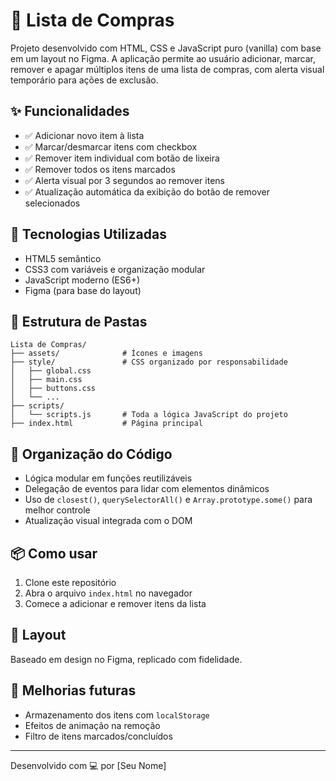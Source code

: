 # 🛒 Lista de Compras

Projeto desenvolvido com HTML, CSS e JavaScript puro (vanilla) com base em um layout no Figma. A aplicação permite ao usuário adicionar, marcar, remover e apagar múltiplos itens de uma lista de compras, com alerta visual temporário para ações de exclusão.

## ✨ Funcionalidades

- ✅ Adicionar novo item à lista
- ✅ Marcar/desmarcar itens com checkbox
- ✅ Remover item individual com botão de lixeira
- ✅ Remover todos os itens marcados
- ✅ Alerta visual por 3 segundos ao remover itens
- ✅ Atualização automática da exibição do botão de remover selecionados

## 🧱 Tecnologias Utilizadas

- HTML5 semântico
- CSS3 com variáveis e organização modular
- JavaScript moderno (ES6+)
- Figma (para base do layout)

## 📁 Estrutura de Pastas

```
Lista de Compras/
├── assets/              # Ícones e imagens
├── style/               # CSS organizado por responsabilidade
│   ├── global.css
│   ├── main.css
│   ├── buttons.css
│   └── ...
├── scripts/
│   └── scripts.js       # Toda a lógica JavaScript do projeto
├── index.html           # Página principal
```

## 🧠 Organização do Código

- Lógica modular em funções reutilizáveis
- Delegação de eventos para lidar com elementos dinâmicos
- Uso de `closest()`, `querySelectorAll()` e `Array.prototype.some()` para melhor controle
- Atualização visual integrada com o DOM

## 📦 Como usar

1. Clone este repositório
2. Abra o arquivo `index.html` no navegador
3. Comece a adicionar e remover itens da lista

## 📸 Layout

Baseado em design no Figma, replicado com fidelidade.

## 🚀 Melhorias futuras

- Armazenamento dos itens com `localStorage`
- Efeitos de animação na remoção
- Filtro de itens marcados/concluídos

---

Desenvolvido com 💻 por [Seu Nome]
